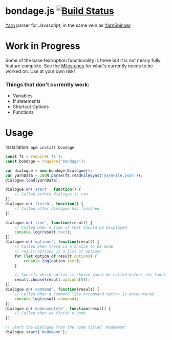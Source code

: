 # bondage.js [![Build Status](https://travis-ci.org/jessicahayley/bondage.js.svg?branch=master)](https://travis-ci.org/jessicahayley/bondage.js)
[Yarn](https://github.com/InfiniteAmmoInc/Yarn) parser for Javascript, in the same vein as [YarnSpinner](https://github.com/thesecretlab/YarnSpinner).

# Work in Progress

Some of the base text/option functionality is there but it is not nearly fully feature complete. See the [Milestones](https://github.com/jessicahayley/bondage.js/milestones) for what's currently needs to be worked on.
Use at your own risk!

### Things that don't currently work:
* Variables
* If statements
* Shortcut Options
* Functions

# Usage

Installation: `npm install bondage`

```javascript
const fs = require('fs');
const bondage = require('bondage');

var dialogue = new bondage.Dialogue();
var yarnData = JSON.parse(fs.readFileSync('yarnFile.json'));
dialogue.load(yarnData);

dialogue.on('start', function() {
    // Called before dialogue is ran
});
dialogue.on('finish', function() {
    // Called after dialogue has finished
});

dialogue.on('line', function(result) {
    // Called when a line of text should be displayed
    console.log(result.text);
});
dialogue.on('options', function(result) {
    // Called when there is a choice to be made
    // result.options is a list of options
    for (let option of result.options) {
        console.log(option.text);
    }

    // Specify which option is chosen (must be called before the function exits)
    result.choose(result.options[0]);
});
dialogue.on('command', function(result) {
    // Called when a command like <<command text>> is encountered
    console.log(result.command);
});
dialogue.on('nodecomplete', function(result) {
    // Called when we finish a node
});

// Start the dialogue from the node titled 'NodeName'
dialogue.start('NodeName');
```

